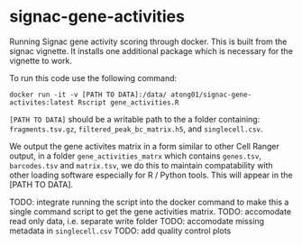 # signac-gene-activities
Running Signac gene activity scoring through docker. This is built from the signac vignette. It installs one additional package which is necessary for the vignette to work.

To run this code use the following command:
```
docker run -it -v [PATH TO DATA]:/data/ atong01/signac-gene-activites:latest Rscript gene_activities.R
```

`[PATH TO DATA]` should be a writable path to the a folder containing: `fragments.tsv.gz`, `filtered_peak_bc_matrix.h5`, and `singlecell.csv`.

We output the gene activites matrix in a form similar to other Cell Ranger output, in a folder `gene_activities_matrx` which contains `genes.tsv`, `barcodes.tsv` and `matrix.tsv`, we do this to maintain compatability with other loading software especially for R / Python tools. This will appear in the [PATH TO DATA].

TODO: integrate running the script into the docker command to make this a single command script to get the gene activities matrix. 
TODO: accomodate read only data, i.e. separate write folder
TODO: accomodate missing metadata in `singlecell.csv`
TODO: add quality control plots
